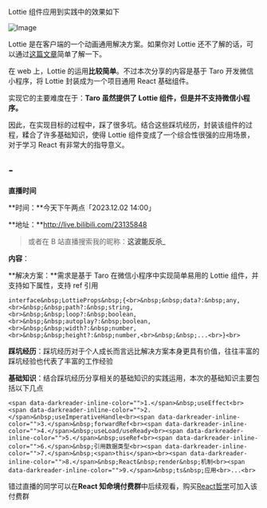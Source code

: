 Lottie 组件应用到实践中的效果如下

![Image](https://mmbiz.qpic.cn/sz_mmbiz_gif/Kn1wMOibzLcHH8QQnGzmHHUIQzmpLZd2jsksag7XFz3Arha5mBuEFLoNkU427sAq9hRXLoON8KTWzjOMsWwUmdw/640?wx_fmt=gif&from=appmsg&tp=webp&wxfrom=5&wx_lazy=1&wx_co=1)

Lottie 是在客户端的一个动画通用解决方案。如果你对 Lottie 还不了解的话，可以通过[这篇文章](http://mp.weixin.qq.com/s?__biz=MzI4NjE3MzQzNg==&mid=2649866785&idx=1&sn=d0d4a9cf680417eea96c0f78417ad898&chksm=f3e593b2c4921aa480173ecd2fe457d48586b974f988f9e0469f749f4fb8859b5c3d53127007&scene=21#wechat_redirect)简单了解一下。

在 web 上，Lottie 的运用**比较简单**。不过本次分享的内容是基于 Taro 开发微信小程序，将 Lottie 封装成为一个项目通用 React 基础组件。

实现它的主要难度在于：**Taro 虽然提供了 Lottie 组件，但是并不支持微信小程序。**

因此，在实现目标的过程中，踩了很多坑。结合这些踩坑经历，封装该组件的过程，糅合了许多基础知识，使得 Lottie 组件变成了一个综合性很强的应用场景，对于学习 React 有非常大的指导意义。

## \-

**直播时间**

**时间：**今天下午两点「2023.12.02 14:00」

**地址：**http://live.bilibili.com/23135848

> 或者在 B 站直播搜索我的昵称：**这波能反杀\_**

**内容**：

**解决方案：**需求是基于 Taro 在微信小程序中实现简单易用的 Lottie 组件，并支持如下属性，支持 ref 引用

```
interface&nbsp;LottieProps&nbsp;{<br>&nbsp;&nbsp;data?:&nbsp;any,<br>&nbsp;&nbsp;path?:&nbsp;string,<br>&nbsp;&nbsp;loop?:&nbsp;boolean,<br>&nbsp;&nbsp;autoplay?:&nbsp;boolean,<br>&nbsp;&nbsp;width?:&nbsp;number,<br>&nbsp;&nbsp;height?:&nbsp;number,<br>&nbsp;&nbsp;...<br>}<br>
```

**踩坑经历**：踩坑经历对于个人成长而言远比解决方案本身更具有价值，往往丰富的踩坑经验也代表了丰富的工作经验

**基础知识**：结合踩坑经历分享相关的基础知识的实践运用，本次的基础知识主要包括以下几点

```
<span data-darkreader-inline-color="">1.</span>&nbsp;useEffect<br><span data-darkreader-inline-color="">2.</span>&nbsp;useImperativeHandle<br><span data-darkreader-inline-color="">3.</span>&nbsp;forwardRef<br><span data-darkreader-inline-color="">4.</span>&nbsp;useLoad/useReady<br><span data-darkreader-inline-color="">5.</span>&nbsp;useRef<br><span data-darkreader-inline-color="">6.</span>&nbsp;引用数据类型<br><span data-darkreader-inline-color="">7.</span>&nbsp;<span>this</span><br><span data-darkreader-inline-color="">8.</span>&nbsp;React&nbsp;render&nbsp;机制<br><span data-darkreader-inline-color="">9.</span>&nbsp;ts&nbsp;应用<br>...<br>
```

错过直播的同学可以在**React 知命境付费群**中后续观看，购买[React哲学](http://mp.weixin.qq.com/s?__biz=MzI4NjE3MzQzNg==&mid=2649867007&idx=1&sn=6443ff970cd077bbb50de74ce84afa06&chksm=f3e5936cc4921a7aba3fbf748b2f5a40369d8be7b6b2acf618f0701f477abea48b00e953165e&scene=21#wechat_redirect)可加入该付费群